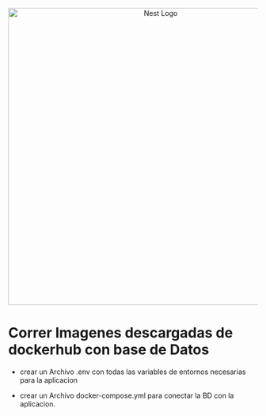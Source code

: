 <p align="center">
  <img src="https://iescelia.org/ciberseguridad/wp-content/uploads/2021/02/docker-hub-1030x579.jpg" width="600" alt="Nest Logo" />
</p>

# Correr Imagenes descargadas de dockerhub con base de Datos

- crear un Archivo .env con todas las variables de entornos necesarias para la aplicacion

- crear un Archivo docker-compose.yml para conectar la BD con la aplicacion.